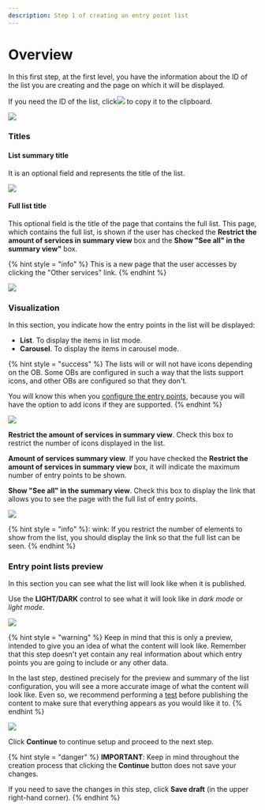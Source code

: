 ```yaml
---
description: Step 1 of creating an entry point list
---
```


# Overview

In this first step, at the first level, you have the information about the ID of the list you are creating and the page on which it will be displayed.

If you need the ID of the list, click![](../.gitbook/assets/icono_copypaste.png) to copy it to the clipboard.

![](../.gitbook/assets/Name&Location.png)

### Titles

#### List summary title

It is an optional field and represents the title of the list.

![](../.gitbook/assets/List_summary_title.gif)

#### Full list title

This optional field is the title of the page that contains the full list. This page, which contains the full list, is shown if the user has checked the **Restrict the amount of services in summary view** box and the **Show "See all" in the summary view"** box.

{% hint style = "info" %} This is a new page that the user accesses by clicking the "Other services" link. {% endhint %}

![](../.gitbook/assets/full_list_title.gif)

### Visualization

In this section, you indicate how the entry points in the list will be displayed:

- **List**. To display the items in list mode.
- **Carousel**. To display the items in carousel mode.

{% hint style = "success" %} The lists will or will not have icons depending on the OB. Some OBs are configured in such a way that the lists support icons, and other OBs are configured so that they don't.

You will know this when you [configure the entry points](../como-crear-editar-un-entrypoint.md#crear-un-entrypoint), because you will have the option to add icons if they are supported. {% endhint %}

![](../.gitbook/assets/Visualization_section.png)

**Restrict the amount of services in summary view**. Check this box to restrict the number of icons displayed in the list.

**Amount of services summary view**. If you have checked the **Restrict the amount of services in summary view** box, it will indicate the maximum number of entry points to be shown.

**Show "See all" in the summary view**. Check this box to display the link that allows you to see the page with the full list of entry points.

![](../.gitbook/assets/enlace_OtrosServicios.png)

{% hint style = "info" %}: wink: If you restrict the number of elements to show from the list, you should display the link so that the full list can be seen. {% endhint %}

### Entry point lists preview

In this section you can see what the list will look like when it is published.

Use the **LIGHT/DARK** control to see what it will look like in *dark mode* or *light mode*.

![](../.gitbook/assets/light_dark.png)

{% hint style = "warning" %} Keep in mind that this is only a preview, intended to give you an idea of what the content will look like. Remember that this step doesn't yet contain any real information about which entry points you are going to include or any other data.

In the last step, destined precisely for the preview and summary of the list configuration, you will see a more accurate image of what the content will look like. Even so, we recommend performing a [test](../como-hacer-un-test.md) before publishing the content to make sure that everything appears as you would like it to. {% endhint %}

![](../.gitbook/assets/preview_step2.gif)

Click **Continue** to continue setup and proceed to the next step.

{% hint style = "danger" %} **IMPORTANT**: Keep in mind throughout the creation process that clicking the **Continue** button does not save your changes.

If you need to save the changes in this step, click **Save draft** (in the upper right-hand corner). {% endhint %}
